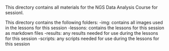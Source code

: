 This directory contains all materials for the NGS Data Analysis Course for sessionI.

This directory contains the following folders:
-img: contains all images used in the lessons for this session
-lessons: contains the lessons for this session as markdown files
-results: any results needed for use during the lessons for this session
-scripts: any scripts needed for use during the lessons for this session

